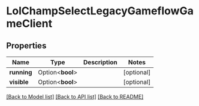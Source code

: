 # LolChampSelectLegacyGameflowGameClient

## Properties

Name | Type | Description | Notes
------------ | ------------- | ------------- | -------------
**running** | Option<**bool**> |  | [optional]
**visible** | Option<**bool**> |  | [optional]

[[Back to Model list]](../README.md#documentation-for-models) [[Back to API list]](../README.md#documentation-for-api-endpoints) [[Back to README]](../README.md)


